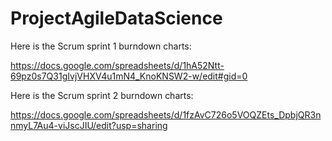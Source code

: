 # ProjectAgileDataScience

Here is the Scrum sprint 1 burndown charts:

https://docs.google.com/spreadsheets/d/1hA52Ntt-69pz0s7Q31gIvjVHXV4u1mN4_KnoKNSW2-w/edit#gid=0

Here is the Scrum sprint 2 burndown charts:

https://docs.google.com/spreadsheets/d/1fzAvC726o5VOQZEts_DpbjQR3nnmyL7Au4-viJscJIU/edit?usp=sharing
